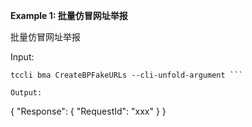 **Example 1: 批量仿冒网址举报**

批量仿冒网址举报

Input: 

```
tccli bma CreateBPFakeURLs --cli-unfold-argument ```

Output: 
```
{
    "Response": {
        "RequestId": "xxx"
    }
}
```

